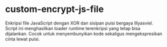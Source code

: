 # custom-encrypt-js-file
Enkripsi file JavaScript dengan XOR dan sisipan puisi bergaya Illyasviel. Script ini menghasilkan loader runtime terenkripsi yang tetap bisa dijalankan. Cocok untuk menyembunyikan kode sekaligus mengekspresikan cinta lewat puisi.
